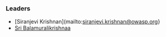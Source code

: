 ### Leaders

* [Siranjevi Krishnan](mailto:siranjevi.krishnan@owasp.org}
* [Sri Balamuralikrishnaa](mailto:sri.balamuralikrishnaa@owasp.org)
